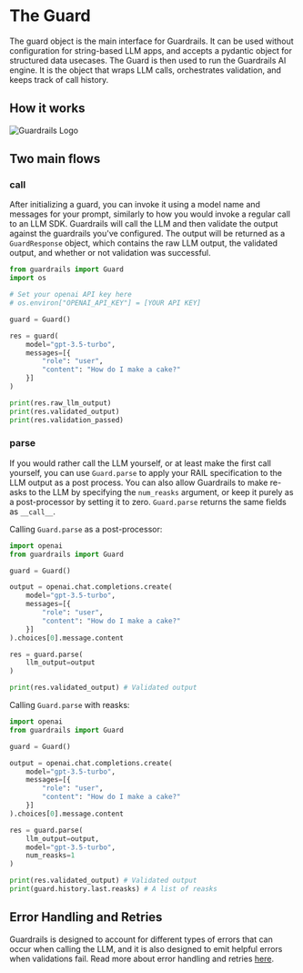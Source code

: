 # The Guard

The guard object is the main interface for Guardrails. It can be used without configuration for string-based LLM apps, and accepts a pydantic object for structured data usecases. The Guard is then used to run the Guardrails AI engine. It is the object that wraps LLM calls, orchestrates validation, and keeps track of call history.


## How it works

![Guardrails Logo](../img/guardrails_arch_white_vertical.png#only-light)


## Two main flows
### __call__
After initializing a guard, you can invoke it using a model name and messages for your prompt, similarly to how you would invoke a regular call to an LLM SDK. Guardrails will call the LLM and then validate the output against the guardrails you've configured. The output will be returned as a `GuardResponse` object, which contains the raw LLM output, the validated output, and whether or not validation was successful.

```py
from guardrails import Guard
import os

# Set your openai API key here
# os.environ["OPENAI_API_KEY"] = [YOUR API KEY]

guard = Guard()

res = guard(
    model="gpt-3.5-turbo",
    messages=[{
        "role": "user",
        "content": "How do I make a cake?"
    }]
)

print(res.raw_llm_output)
print(res.validated_output)
print(res.validation_passed)
``` 

### parse
If you would rather call the LLM yourself, or at least make the first call yourself, you can use `Guard.parse` to apply your RAIL specification to the LLM output as a post process.  You can also allow Guardrails to make re-asks to the LLM by specifying the `num_reasks` argument, or keep it purely as a post-processor by setting it to zero.  `Guard.parse` returns the same fields as `__call__`.

Calling `Guard.parse` as a post-processor:
```py
import openai
from guardrails import Guard

guard = Guard()

output = openai.chat.completions.create(
    model="gpt-3.5-turbo",
    messages=[{
        "role": "user",
        "content": "How do I make a cake?"
    }]
).choices[0].message.content

res = guard.parse(
    llm_output=output
)

print(res.validated_output) # Validated output
```

Calling `Guard.parse` with reasks:
```py
import openai
from guardrails import Guard

guard = Guard()

output = openai.chat.completions.create(
    model="gpt-3.5-turbo",
    messages=[{
        "role": "user",
        "content": "How do I make a cake?"
    }]
).choices[0].message.content

res = guard.parse(
    llm_output=output,
    model="gpt-3.5-turbo",
    num_reasks=1
)

print(res.validated_output) # Validated output
print(guard.history.last.reasks) # A list of reasks
```

## Error Handling and Retries

Guardrails is designed to account for different types of errors that can occur when calling the LLM, and it is also designed to emit helpful errors when validations fail. Read more about error handling and retries [here](./error_remediation).
